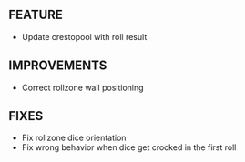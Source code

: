 ## FEATURE
- Update crestopool with roll result

## IMPROVEMENTS
- Correct rollzone wall positioning

## FIXES
- Fix rollzone dice orientation
- Fix wrong behavior when dice get crocked in the first roll
